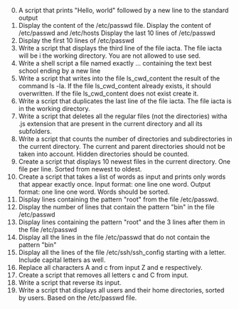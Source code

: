 0. A script that prints "Hello, world" followed by a new line to the standard output
2. Display the content of the /etc/passwd file.
Display the content of /etc/passwd and /etc/hosts
Display the last 10 lines of /etc/passwd
5. Display the first 10 lines of /etc/passwd
6. Write a script that displays the third line of the file iacta. The file iacta will be i the working directory. You are not allowed to use sed.
7. Write a shell script a file named exactly ... containing the text best school ending by a new line
8. Write a script that writes into the file ls_cwd_content the result of the command ls -la. If the file ls_cwd_content already exists, it should overwritten. If the file ls_cwd_content does not exist create it.
9. Write a script that duplicates the last line of the file iacta. The file iacta is in the working directory.
10. Write a script that deletes all the regular files (not the directories) witha .js extension that are present in the current directory and all its subfolders.
11. Write a script that counts the number of directories and subdirectories in the current directory. The current and parent directories should not be taken into account. Hidden directories should be counted.
12. Create a script that displays 10 newest files in the current directory. One file per line. Sorted from newest to oldest.
13. Create a script that takes a list of words as input and prints only words that appear exactly once. Input format: one line one word. Output format: one line one word. Words should be sorted.
14. Display lines containing the pattern "root" from the file /etc/passwd.
15. Display the number of lines that contain the pattern "bin" in the file /etc/passwd
16. Display lines containing the pattern "root" and the 3 lines after them in the file /etc/passwd
16. Display all the lines in the file /etc/passwd that do not contain the pattern "bin"
18. Display all the lines of the file /etc/ssh/ssh_config starting with a letter. Include capital letters as well.
19. Replace all characters A and c from input Z and e respectively.
20. Create a script that removes all letters c and C from input.
21. Write a script that reverse its input.
22. Write a script that displays all users and their home directories, sorted by users. Based on the /etc/passwd file.
